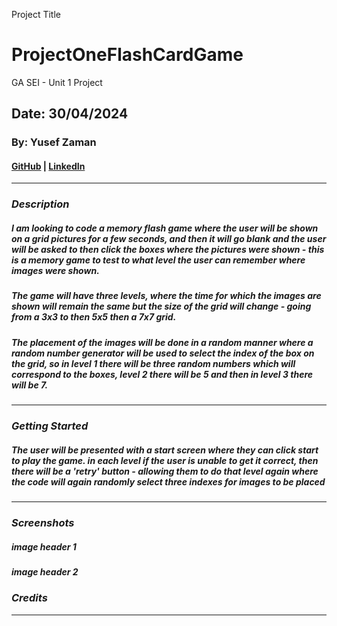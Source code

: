  Project Title
# ProjectOneFlashCardGame
GA SEI - Unit 1 Project 

## Date: 30/04/2024

### By: Yusef Zaman

#### [GitHub](https://github.com/yusefzaman) | [LinkedIn](https://www.linkedin.com/in/yusefzaman/)
***

### ***Description***

##### I am looking to code a memory flash game where the user will be shown on a grid pictures for a few seconds, and then it will go blank and the user will be asked to then click the boxes where the pictures were shown - this is a memory game to test to what level the user can remember where images were shown.

##### The game will have three levels, where the time for which the images are shown will remain the same but the size of the grid will change - going from a 3x3 to then 5x5 then a 7x7 grid.

##### The placement of the images will be done in a random manner where a random number generator will be used to select the index of the box on the grid, so in level 1 there will be three random numbers which will correspond to the boxes, level 2 there will be 5 and then in level 3 there will be 7.

***

### ***Getting Started***

##### The user will be presented with a start screen where they can click start to play the game. in each level if the user is unable to get it correct, then there will be a 'retry' button - allowing them to do that level again where the code will again randomly select three indexes for images to be placed

****

### ***Screenshots***

##### image header 1


##### image header 2



### ***Credits***

***